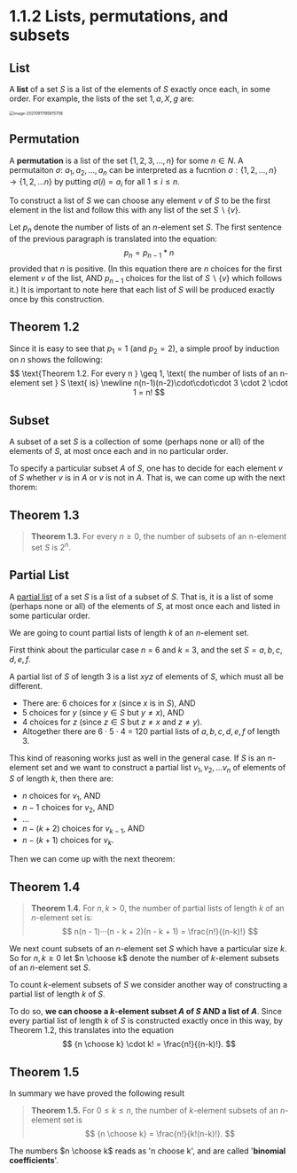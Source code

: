 # 1.1.2 Lists, permutations, and subsets

## List

A **list** of a set $S$ is a list of the elements of $S$ exactly once each, in some order. For example, the lists of the set ${1, a, X, g}$ are:

<img src="C:\Users\chrisli\AppData\Roaming\Typora\typora-user-images\image-20210911195615706.png" alt="image-20210911195615706" style="zoom:50%;" />

## Permutation

A **permutation** is a list of the set $\{1, 2, 3, ..., n\}$ for some $n \in N$. A permutaiton $\sigma$: $a_1,a_2,...,a_n$ can be interpreted as a fucntion $\sigma : \{1,2,...,n\}\rightarrow \{1,2,...n\}$ by putting $\sigma(i) = a_i$ for all $1\leq i \leq n$.

To construct a list of $S$ we can choose any element $v$ of $S$ to be the first element in the list and follow this with any list of the set $S \backslash \{v\}$.

Let $p_n$ denote the number of lists of an $n$-element set $S$. The first sentence of the previous paragraph is translated into the equation:
$$
p_n = p_{n-1}*n
$$
provided that $n$ is positive. (In this equation there are $n$ choices for the first element $v$ of the list, AND $p_{n-1}$ choices for the list of $S \backslash \{v\}$ which follows it.) It is important to note here that each list of $S$ will be produced exactly once by this construction.

## Theorem 1.2

Since it is easy to see that $p_1 = 1$ (and $p_2 = 2$), a simple proof by induction on $n$ shows the following:
$$
\text{Theorem 1.2. For every n } \geq 1, \text{ the number of lists of an n-element set } S \text{ is} \newline
n(n-1)(n-2)\cdot\cdot\cdot 3 \cdot 2 \cdot 1 = n!
$$

## Subset

A subset of a set $S$ is a collection of some (perhaps none or all) of the elements of $S$, at most once each and in no particular order.

To specify a particular subset $A$ of $S$, one has to decide for each element $v$ of $S$ whether $v$ is in $A$ or $v$ is not in $A$. That is, we can come up with the next thorem:

## Theorem 1.3

> **Theorem 1.3.** For every $n \geq 0$, the number of subsets of an n-element set $S$ is $2^n$.

## Partial List

A <u>partial list</u> of a set $S$ is a list of a subset of $S$. That is, it is a list of some (perhaps none or all) of the elements of $S$, at most once each and listed in some particular order.

We are going to count partial lists of length $k$ of an $n$-element set.

First think about the particular case $n$ = 6 and $k$ = 3, and the set $S = {a, b, c, d, e, f}$. 

A partial list of $S$ of length 3 is a list $xyz$ of elements of $S$, which must all be different. 

* There are: 6 choices for $x$ (since $x$ is in $S$), AND 
* 5 choices for $y$ (since $y \in S$ but $y \neq x$), AND 
* 4 choices for $z$ (since $z \in S$ but $z \neq x$ and $z \neq y$). 
* Altogether there are 6 · 5 · 4 = 120 partial lists of ${a, b, c, d, e, f}$ of length 3.

This kind of reasoning works just as well in the general case. If $S$ is an $n$-element set and we want to construct a partial list $v_1,v_2,...v_n$ of elements of $S$ of length $k$, then there are:

* $n$ choices for $v_1,$ AND
* $n-1$ choices for $v_2$, AND
* ...
* $n - (k + 2)$ choices for $v_{k-1}$, AND
* $n-(k+1)$ choices for $v_k$.

Then we can come up with the next theorem:

## Theorem 1.4

> **Theorem 1.4.** For $n, k > 0$, the number of partial lists of length $k$ of an $n$-element set is:
> $$
> n(n - 1)···(n - k + 2)(n - k + 1) = \frac{n!}{(n-k)!}
> $$
> 

We next count subsets of an $n$-element set $S$ which have a particular size $k$. So for $n, k \geq 0$ let $n \choose k$ denote the number of $k$-element subsets of an $n$-element set $S$. 

To count $k$-element subsets of $S$ we consider another way of constructing a partial list of length $k$ of $S$.

To do so, **we can choose a $k$-element subset $A$ of $S$ AND a list of $A$**. Since every partial list of length $k$ of $S$ is constructed exactly once in this way, by Theorem 1.2, this translates into the equation
$$
{n \choose k} \cdot k! = \frac{n!}{(n-k)!}.
$$
## Theorem 1.5

In summary we have proved the following result

> **Theorem 1.5.** For $0 \leq k \leq n$, the number of $k$-element subsets of an $n$-element set is
> $$
> {n \choose k} = \frac{n!}{k!(n-k)!}.
> $$
>
> 

The numbers $n \choose k$ reads as 'n choose k', and are called '**binomial coefficients**'.

